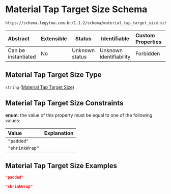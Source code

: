 # Material Tap Target Size Schema

```txt
https://schema.legytma.com.br/1.1.2/schema/material_tap_target_size.schema.json
```




| Abstract            | Extensible | Status         | Identifiable            | Custom Properties | Additional Properties | Access Restrictions | Defined In                                                                                                    |
| :------------------ | ---------- | -------------- | ----------------------- | :---------------- | --------------------- | ------------------- | ------------------------------------------------------------------------------------------------------------- |
| Can be instantiated | No         | Unknown status | Unknown identifiability | Forbidden         | Allowed               | none                | [material_tap_target_size.schema.json](../schema/material_tap_target_size.schema.json) |

## Material Tap Target Size Type

`string` ([Material Tap Target Size](material_tap_target_size.md))

## Material Tap Target Size Constraints

**enum**: the value of this property must be equal to one of the following values:

| Value          | Explanation |
| :------------- | ----------- |
| `"padded"`     |             |
| `"shrinkWrap"` |             |

## Material Tap Target Size Examples

```json
"padded"
```

```json
"shrinkWrap"
```
